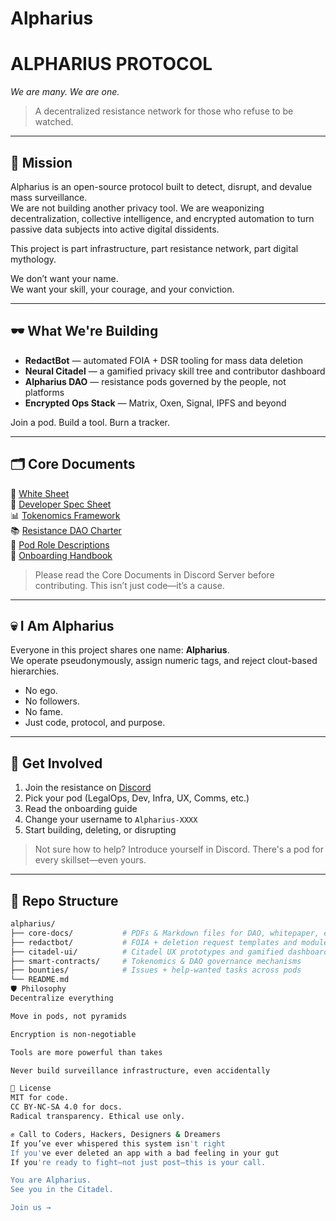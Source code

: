 # Alpharius

# ALPHARIUS PROTOCOL  
*We are many. We are one.*

> A decentralized resistance network for those who refuse to be watched.

---

## 🧠 Mission

Alpharius is an open-source protocol built to detect, disrupt, and devalue mass surveillance.  
We are not building another privacy tool. We are weaponizing decentralization, collective intelligence, and encrypted automation to turn passive data subjects into active digital dissidents.

This project is part infrastructure, part resistance network, part digital mythology.

We don’t want your name.  
We want your skill, your courage, and your conviction.

---

## 🕶️ What We're Building

- **RedactBot** — automated FOIA + DSR tooling for mass data deletion
- **Neural Citadel** — a gamified privacy skill tree and contributor dashboard
- **Alpharius DAO** — resistance pods governed by the people, not platforms
- **Encrypted Ops Stack** — Matrix, Oxen, Signal, IPFS and beyond

Join a pod. Build a tool. Burn a tracker.

---

## 🗂️ Core Documents

📜 [White Sheet](#)  
📘 [Developer Spec Sheet](#)  
📊 [Tokenomics Framework](#)  
📚 [Resistance DAO Charter](#)  
📁 [Pod Role Descriptions](#)  
📓 [Onboarding Handbook](#)

> Please read the Core Documents in Discord Server before contributing. This isn’t just code—it’s a cause.

---

## 💀 I Am Alpharius

Everyone in this project shares one name: **Alpharius**.  
We operate pseudonymously, assign numeric tags, and reject clout-based hierarchies.

- No ego.
- No followers.
- No fame.
- Just code, protocol, and purpose.

---

## 🧭 Get Involved

1. Join the resistance on [Discord](https://discord.gg/QDCBrkrh)
2. Pick your pod (LegalOps, Dev, Infra, UX, Comms, etc.)
3. Read the onboarding guide
4. Change your username to `Alpharius-XXXX`
5. Start building, deleting, or disrupting

> Not sure how to help? Introduce yourself in Discord. There's a pod for every skillset—even yours.

---

## 🧱 Repo Structure

```bash
alpharius/
├── core-docs/           # PDFs & Markdown files for DAO, whitepaper, etc.
├── redactbot/           # FOIA + deletion request templates and modules
├── citadel-ui/          # Citadel UX prototypes and gamified dashboards
├── smart-contracts/     # Tokenomics & DAO governance mechanisms
├── bounties/            # Issues + help-wanted tasks across pods
└── README.md
🛡️ Philosophy
Decentralize everything

Move in pods, not pyramids

Encryption is non-negotiable

Tools are more powerful than takes

Never build surveillance infrastructure, even accidentally

📜 License
MIT for code.
CC BY-NC-SA 4.0 for docs.
Radical transparency. Ethical use only.

✊ Call to Coders, Hackers, Designers & Dreamers
If you’ve ever whispered this system isn't right
If you've ever deleted an app with a bad feeling in your gut
If you're ready to fight—not just post—this is your call.

You are Alpharius.
See you in the Citadel.

Join us →
